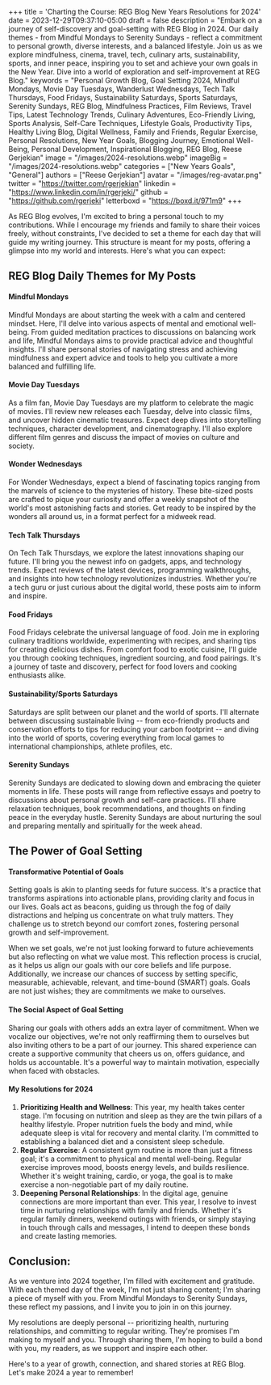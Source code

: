 +++
title = 'Charting the Course: REG Blog New Years Resolutions for 2024'
date = 2023-12-29T09:37:10-05:00
draft = false
description = "Embark on a journey of self-discovery and goal-setting with REG Blog in 2024. Our daily themes - from Mindful Mondays to Serenity Sundays - reflect a commitment to personal growth, diverse interests, and a balanced lifestyle. Join us as we explore mindfulness, cinema, travel, tech, culinary arts, sustainability, sports, and inner peace, inspiring you to set and achieve your own goals in the New Year. Dive into a world of exploration and self-improvement at REG Blog."
keywords = "Personal Growth Blog, Goal Setting 2024, Mindful Mondays, Movie Day Tuesdays, Wanderlust Wednesdays, Tech Talk Thursdays, Food Fridays, Sustainability Saturdays, Sports Saturdays, Serenity Sundays, REG Blog, Mindfulness Practices, Film Reviews, Travel Tips, Latest Technology Trends, Culinary Adventures, Eco-Friendly Living, Sports Analysis, Self-Care Techniques, Lifestyle Goals, Productivity Tips, Healthy Living Blog, Digital Wellness, Family and Friends, Regular Exercise, Personal Resolutions, New Year Goals, Blogging Journey, Emotional Well-Being, Personal Development, Inspirational Blogging, REG Blog, Reese Gerjekian"
image = "/images/2024-resolutions.webp"
imageBig = "/images/2024-resolutions.webp"
categories = ["New Years Goals", "General"]
authors = ["Reese Gerjekian"]
avatar = "/images/reg-avatar.png"
twitter = "https://twitter.com/rgerjekian"
linkedin = "https://www.linkedin.com/in/rgerjeki/"
github = "https://github.com/rgerjeki"
letterboxd = "https://boxd.it/971m9"
+++

As REG Blog evolves, I'm excited to bring a personal touch to my contributions. While I encourage my friends and family to share their voices freely, without constraints, I've decided to set a theme for each day that will guide my writing journey. This structure is meant for my posts, offering a glimpse into my world and interests. Here's what you can expect:

REG Blog Daily Themes for My Posts
----------------------------------

#### Mindful Mondays

Mindful Mondays are about starting the week with a calm and centered mindset. Here, I'll delve into various aspects of mental and emotional well-being. From guided meditation practices to discussions on balancing work and life, Mindful Mondays aims to provide practical advice and thoughtful insights. I'll share personal stories of navigating stress and achieving mindfulness and expert advice and tools to help you cultivate a more balanced and fulfilling life.

#### Movie Day Tuesdays

As a film fan, Movie Day Tuesdays are my platform to celebrate the magic of movies. I'll review new releases each Tuesday, delve into classic films, and uncover hidden cinematic treasures. Expect deep dives into storytelling techniques, character development, and cinematography. I'll also explore different film genres and discuss the impact of movies on culture and society.

#### Wonder Wednesdays

For Wonder Wednesdays, expect a blend of fascinating topics ranging from the marvels of science to the mysteries of history. These bite-sized posts are crafted to pique your curiosity and offer a weekly snapshot of the world's most astonishing facts and stories. Get ready to be inspired by the wonders all around us, in a format perfect for a midweek read.

#### Tech Talk Thursdays

On Tech Talk Thursdays, we explore the latest innovations shaping our future. I'll bring you the newest info on gadgets, apps, and technology trends. Expect reviews of the latest devices, programming walkthroughs, and insights into how technology revolutionizes industries. Whether you're a tech guru or just curious about the digital world, these posts aim to inform and inspire.

#### Food Fridays

Food Fridays celebrate the universal language of food. Join me in exploring culinary traditions worldwide, experimenting with recipes, and sharing tips for creating delicious dishes. From comfort food to exotic cuisine, I'll guide you through cooking techniques, ingredient sourcing, and food pairings. It's a journey of taste and discovery, perfect for food lovers and cooking enthusiasts alike.

#### Sustainability/Sports Saturdays

Saturdays are split between our planet and the world of sports. I'll alternate between discussing sustainable living -- from eco-friendly products and conservation efforts to tips for reducing your carbon footprint -- and diving into the world of sports, covering everything from local games to international championships, athlete profiles, etc.

#### Serenity Sundays

Serenity Sundays are dedicated to slowing down and embracing the quieter moments in life. These posts will range from reflective essays and poetry to discussions about personal growth and self-care practices. I'll share relaxation techniques, book recommendations, and thoughts on finding peace in the everyday hustle. Serenity Sundays are about nurturing the soul and preparing mentally and spiritually for the week ahead.

The Power of Goal Setting
-------------------------

#### Transformative Potential of Goals

Setting goals is akin to planting seeds for future success. It's a practice that transforms aspirations into actionable plans, providing clarity and focus in our lives. Goals act as beacons, guiding us through the fog of daily distractions and helping us concentrate on what truly matters. They challenge us to stretch beyond our comfort zones, fostering personal growth and self-improvement.

When we set goals, we're not just looking forward to future achievements but also reflecting on what we value most. This reflection process is crucial, as it helps us align our goals with our core beliefs and life purpose. Additionally, we increase our chances of success by setting specific, measurable, achievable, relevant, and time-bound (SMART) goals. Goals are not just wishes; they are commitments we make to ourselves.

#### The Social Aspect of Goal Setting

Sharing our goals with others adds an extra layer of commitment. When we vocalize our objectives, we're not only reaffirming them to ourselves but also inviting others to be a part of our journey. This shared experience can create a supportive community that cheers us on, offers guidance, and holds us accountable. It's a powerful way to maintain motivation, especially when faced with obstacles.

#### My Resolutions for 2024

1.  **Prioritizing Health and Wellness**: This year, my health takes center stage. I'm focusing on nutrition and sleep as they are the twin pillars of a healthy lifestyle. Proper nutrition fuels the body and mind, while adequate sleep is vital for recovery and mental clarity. I'm committed to establishing a balanced diet and a consistent sleep schedule.
2.  **Regular Exercise**: A consistent gym routine is more than just a fitness goal; it's a commitment to physical and mental well-being. Regular exercise improves mood, boosts energy levels, and builds resilience. Whether it's weight training, cardio, or yoga, the goal is to make exercise a non-negotiable part of my daily routine.
3.  **Deepening Personal Relationships**: In the digital age, genuine connections are more important than ever. This year, I resolve to invest time in nurturing relationships with family and friends. Whether it's regular family dinners, weekend outings with friends, or simply staying in touch through calls and messages, I intend to deepen these bonds and create lasting memories.

Conclusion:
-----------

As we venture into 2024 together, I'm filled with excitement and gratitude. With each themed day of the week, I'm not just sharing content; I'm sharing a piece of myself with you. From Mindful Mondays to Serenity Sundays, these reflect my passions, and I invite you to join in on this journey.

My resolutions are deeply personal -- prioritizing health, nurturing relationships, and committing to regular writing. They're promises I'm making to myself and you. Through sharing them, I'm hoping to build a bond with you, my readers, as we support and inspire each other.

Here's to a year of growth, connection, and shared stories at REG Blog. Let's make 2024 a year to remember!